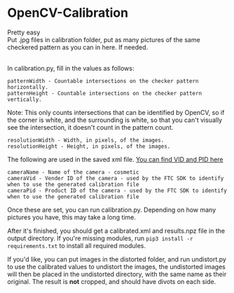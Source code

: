 # OpenCV-Calibration

Pretty easy
<br>Put .jpg files in calibration folder, put as many pictures of the same checkered pattern as you can in here. If needed.

<br>In calibration.py, fill in the values as follows:

```
patternWidth - Countable intersections on the checker pattern horizontally.
patternHeight - Countable intersections on the checker pattern vertically.
```
Note: This only counts intersections that can be identified by OpenCV, so if the corner is white, and the surrounding is white, so that you can't visually see the intersection, it doesn't count in the pattern count.
```
resolutionWidth - Width, in pixels, of the images.
resolutionHeight - Height, in pixels, of the images.
```
The following are used in the saved xml file. [You can find VID and PID here](https://www.nodeloop.org/projects/usb-identifer)
```
cameraName - Name of the camera - cosmetic
cameraVid - Vender ID of the camera - used by the FTC SDK to identify when to use the generated calibration file
cameraPid - Product ID of the camera - used by the FTC SDK to identify when to use the generated calibration file
```

Once these are set, you can run calibration.py. Depending on how many pictures you have, this may take a long time.

After it's finished, you should get a calibrated.xml and results.npz file in the output directory. If you're missing modules, run `pip3 install -r requirements.txt` to install all required modules.

If you'd like, you can put images in the distorted folder, and run undistort.py to use the calibrated values to undistort the images, the undistorted images will then be placed in the undistorted directory, with the same name as their original. The result is <b>not</b> cropped, and should have divots on each side.
